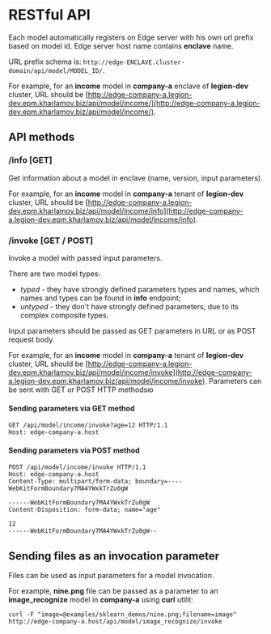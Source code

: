 # RESTful API
Each model automatically registers on Edge server with his own url prefix based on model id.
Edge server host name contains **enclave** name.

URL prefix schema is: `http://edge-ENCLAVE.cluster-domain/api/model/MODEL_ID/`.

For example, for an **income** model in **company-a** enclave of **legion-dev** cluster,
URL should be [http://edge-company-a.legion-dev.epm.kharlamov.biz/api/model/income/](http://edge-company-a.legion-dev.epm.kharlamov.biz/api/model/income/).

## API methods
### /info [GET]
Get information about a model in enclave (name, version, input parameters).

For example, for an **income** model in **company-a** tenant of **legion-dev** cluster,
URL should be [http://edge-company-a.legion-dev.epm.kharlamov.biz/api/model/income/info](http://edge-company-a.legion-dev.epm.kharlamov.biz/api/model/income/info).

### /invoke [GET / POST]
Invoke a model with passed input parameters.

There are two model types:
* *typed* - they have strongly defined parameters types and names, which names and types can be found in **info** endpoint;
* *untyped* - they don't have strongly defined parameters, due to its complex composite types.

Input parameters should be passed as GET parameters in URL or as POST request body.

For example, for an **income** model in **company-a** tenant of **legion-dev** cluster,
URL should be [http://edge-company-a.legion-dev.epm.kharlamov.biz/api/model/income/invoke](http://edge-company-a.legion-dev.epm.kharlamov.biz/api/model/income/invoke).
Parameters can be sent with GET or POST HTTP methodsю

#### Sending parameters via GET method
```
GET /api/model/income/invoke?age=12 HTTP/1.1
Host: edge-company-a.host
```

#### Sending parameters via POST method
```
POST /api/model/income/invoke HTTP/1.1
Host: edge-company-a.host
Content-Type: multipart/form-data; boundary=----WebKitFormBoundary7MA4YWxkTrZu0gW

------WebKitFormBoundary7MA4YWxkTrZu0gW
Content-Disposition: form-data; name="age"

12
------WebKitFormBoundary7MA4YWxkTrZu0gW--
```

## Sending files as an invocation parameter
Files can be used as input parameters for a model invocation.

For example, **nine.png** file can be passed as a parameter to an **image_recognize** model in **company-a** using **curl** utilit:
```
curl -F "image=@examples/sklearn_demos/nine.png;filename=image"  http://edge-company-a.host/api/model/image_recognize/invoke
```